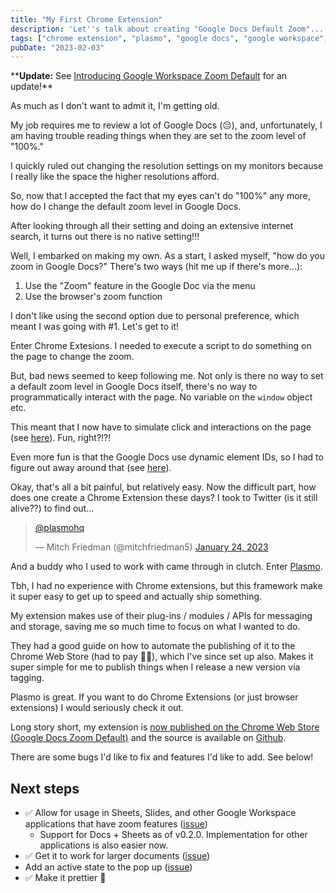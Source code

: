 ```yaml
---
title: "My First Chrome Extension"
description: 'Let''s talk about creating "Google Docs Default Zoom"...'
tags: ["chrome extension", "plasmo", "google docs", "google workspace", "react"]
pubDate: "2023-02-03"
---
```


\*\***Update:** See [Introducing Google Workspace Zoom Default](../03/introducing-google-workspace-zoom-default.md) for an update!\*\*

As much as I don't want to admit it, I'm getting old.

My job requires me to review a lot of Google Docs (😔), and, unfortunately, I am having trouble reading things when they are set to the zoom level of "100%."

I quickly ruled out changing the resolution settings on my monitors because I really like the space the higher resolutions afford.

So, now that I accepted the fact that my eyes can't do "100%" any more, how do I change the default zoom level in Google Docs.

After looking through all their setting and doing an extensive internet search, it turns out there is no native setting!!!

Well, I embarked on making my own. As a start, I asked myself, "how do you zoom in Google Docs?" There's two ways (hit me up if there's more...):

1. Use the "Zoom" feature in the Google Doc via the menu
2. Use the browser's zoom function

I don't like using the second option due to personal preference, which meant I was going with #1. Let's get to it!

Enter Chrome Extesions. I needed to execute a script to do something on the page to change the zoom.

But, bad news seemed to keep following me. Not only is there no way to set a default zoom level in Google Docs itself, there's no way to programmatically interact with the page. No variable on the `window` object etc.

This meant that I now have to simulate click and interactions on the page (see [here](https://github.com/vernak2539/chrome-extension-google-doc-default-zoom/blob/main/ui-helpers.ts#L6-L25)). Fun, right?!?!

Even more fun is that the Google Docs use dynamic element IDs, so I had to figure out away around that (see [here](https://github.com/vernak2539/chrome-extension-google-doc-default-zoom/blob/main/contents/index.ts#L32-L35)).

Okay, that's all a bit painful, but relatively easy. Now the difficult part, how does one create a Chrome Extension these days? I took to Twitter (is it still alive??) to find out...

<blockquote class="twitter-tweet"><p lang="qam" dir="ltr"><a href="https://twitter.com/plasmohq?ref_src=twsrc%5Etfw">@plasmohq</a></p>&mdash; Mitch Friedman (@mitchfriedman5) <a href="https://twitter.com/mitchfriedman5/status/1617959819595644930?ref_src=twsrc%5Etfw">January 24, 2023</a></blockquote> <script async src="https://platform.twitter.com/widgets.js" charset="utf-8"></script>

And a buddy who I used to work with came through in clutch. Enter [Plasmo](https://www.plasmo.com/).

Tbh, I had no experience with Chrome extensions, but this framework make it super easy to get up to speed and actually ship something.

My extension makes use of their plug-ins / modules / APIs for messaging and storage, saving me so much time to focus on what I wanted to do.

They had a good guide on how to automate the publishing of it to the Chrome Web Store (had to pay 😬💸), which I've since set up also. Makes it super simple for me to publish things when I release a new version via tagging.

Plasmo is great. If you want to do Chrome Extensions (or just browser extensions) I would seriously check it out.

Long story short, my extension is [now published on the Chrome Web Store (Google Docs Zoom Default)][webstore] and the source is available on [Github][github].

There are some bugs I'd like to fix and features I'd like to add. See below!

## Next steps

-   ✅ Allow for usage in Sheets, Slides, and other Google Workspace applications that have zoom features ([issue](https://github.com/vernak2539/chrome-extension-google-doc-default-zoom/issues/3))
    -   Support for Docs + Sheets as of v0.2.0. Implementation for other applications is also easier now.
-   ✅ Get it to work for larger documents ([issue](https://github.com/vernak2539/chrome-extension-google-doc-default-zoom/issues/1))
-   Add an active state to the pop up ([issue](https://github.com/vernak2539/chrome-extension-google-doc-default-zoom/issues/2))
-   ✅ Make it prettier 💅

[webstore]: https://chrome.google.com/webstore/detail/google-docs-zoom-default/nflkcdlimipkgbacnfnhfecjgmojhklo
[github]: https://github.com/vernak2539/chrome-extension-google-doc-default-zoom
